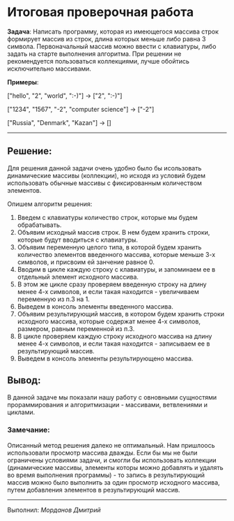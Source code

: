 # Итоговая проверочная работа

**Задача**: Написать программу, которая из имеющегося массива строк формирует массив из строк, длина которых меньше либо равна 3 символа. Первоначальный массив можно ввести с клавиатуры, либо задать на старте выполнения алгоритма. При решении не рекомендуется пользоваться коллекциями, лучше обойтись исключительно массивами.

**Примеры**:

["hello", "2", "world", ":-)"] -> ["2", ":-)"]

["1234", "1567", "-2", "computer science"] -> ["-2"]

["Russia", "Denmark", "Kazan"] -> []

---

## Решение:

Для решения данной задачи очень удобно было бы исользовать динамические массивы (коллекции), но исходя из условий будем использовать обычные массивы с фиксированным количеством элементов.

Опишем алгоритм решения:
1. Введем с клавиатуры количество строк, которые мы будем обрабатывать.
2. Объявим исходный массив строк. В нем будем хранить строки, которые будут вводиться с клавиатуры.
3. Объявим переменную целого типа, в которой будем хранить количество элементов введенного массива, которые меньше 3-х символов, и присвоим ей занчение равное 0.
4. Вводим в цикле каждую строку с клавиатуры, и запоминаем ее в отдельный элемент исходного массива.
5. В этом же цикле сразу проверяем введенную строку на длину менее 4-х символов, и если такая находится - увеличиваем переменную из п.3 на 1.
6. Выведем в консоль элементы введенного массива.
7. Объявим результирующий массив, в котором будем хранить строки исходного массива, которые содержат менее 4-х символов, размером, равным переменной из п.3.
8. В цикле проверяем каждую строку исходного массива на длину менее 4-х символов, и если такая находится - записываем ее в результирующий массив.
9. Выведем в консоль элементы результирующено массива.

## Вывод:

В данной задаче мы показали нашу работу с овновными сущностями прораммирования и алгоритмизации - масcивами, ветвлениями и циклами.

### Замечание:

Описанный метод решения далеко не оптимальный. Нам пришлоось использовали просмотр массива дважды. Если бы мы не были ограничены условиями задачи, и смогли бы использовать коллекции (динамические массивы, элементы которы можно добавлять и удалять во время выполнения программы) - то запись в результирующий массив можно было выполнить за один просмотр исходного массива, путем добавления элементов в результирующий массив.

---
Выполнил: *Морданов Дмитрий*